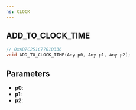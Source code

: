 ```yaml
---
ns: CLOCK
---
```

## ADD_TO_CLOCK_TIME

```c
// 0xAB7C251C7701D336
void ADD_TO_CLOCK_TIME(Any p0, Any p1, Any p2);
```

## Parameters
* **p0**:
* **p1**:
* **p2**:

